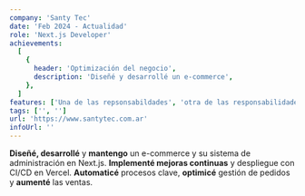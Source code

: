 ```yaml
---
company: 'Santy Tec'
date: 'Feb 2024 - Actualidad'
role: 'Next.js Developer'
achievements:
  [
    {
      header: 'Optimización del negocio',
      description: 'Diseñé y desarrollé un e-commerce',
    },
  ]
features: ['Una de las repsonsabildades', 'otra de las responsabilidades']
tags: ['', '']
url: 'https://www.santytec.com.ar'
infoUrl: ''
---
```

**Diseñé, desarrollé** y **mantengo** un e-commerce y su sistema de administración en Next.js. **Implementé mejoras continuas** y despliegue con CI/CD en Vercel. **Automaticé** procesos clave, **optimicé** gestión de pedidos y **aumenté** las ventas.
